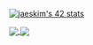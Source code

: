 [![jaeskim's 42 stats](https://badge42.herokuapp.com/api/stats/sahafid)](https://github.com/JaeSeoKim/badge42)


<a href="https://github.com/ridaelfagrouch?tab=repositories">
  <img align="center" src="https://github-readme-stats.vercel.app/api/top-langs/?username=Forstman1&theme=dark"/>
</a>


<a href="https://github.com/ridaelfagrouch?tab=repositories">
 <img align="center" src="https://github-readme-stats.vercel.app/api?username=Forstman1&line_height=40&show_icons=true&theme=dark">
